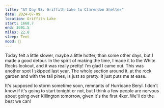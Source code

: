```yaml
---
title: "AT Day 98: Griffith Lake to Clarendon Shelter"
date: 2024-07-09
location: Griffith Lake
start: 1668.7
end: 1691.5
miles: 22.8
sleep: Tent
mood: 🙂
---
```

Today felt a little slower, maybe a little hotter, than some other days, but I made a good detour. In the spirit of making the time, I made it to the White Rocks lookout, and it was really pretty! I'm glad I came out. This was another spot I skipped last year. The whole section around it, at the rock garden and with the tall pines, is just so pretty. It just puts me at ease.

It's supposed to storm sometime soon, remnants of Hurricane Beryl. I don't know if it's going to start tonight or not, but I think a few people are nervous about going over Killington tomorrow, given it's the first 4ker. We'll do the best we can!
